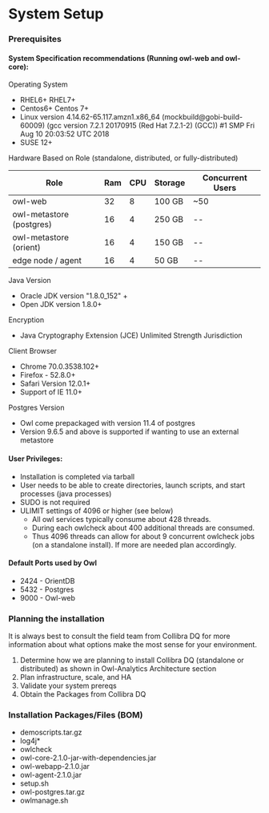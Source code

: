 # System Setup

### Prerequisites

#### System Specification recommendations (Running owl-web and owl-core):

Operating System

* RHEL6+ RHEL7+ 
* Centos6+ Centos 7+
* Linux version 4.14.62-65.117.amzn1.x86\_64 (mockbuild@gobi-build-60009) (gcc version 7.2.1 20170915 (Red Hat 7.2.1-2) (GCC)) #1 SMP Fri Aug 10 20:03:52 UTC 2018
* SUSE 12+

Hardware Based on Role (standalone, distributed, or fully-distributed)

| Role                     | Ram | CPU | Storage | Concurrent Users |
| ------------------------ | --- | --- | ------- | ---------------- |
| owl-web                  | 32  | 8   | 100 GB  | \~50             |
| owl-metastore (postgres) | 16  | 4   | 250 GB  | --               |
| owl-metastore (orient)   | 16  | 4   | 150 GB  | --               |
| edge node / agent        | 16  | 4   | 50 GB   | --               |

Java Version

* Oracle JDK version "1.8.0\_152" +
* Open JDK version 1.8.0+

Encryption

* Java Cryptography Extension (JCE) Unlimited Strength Jurisdiction

Client Browser

* Chrome 70.0.3538.102+
* Firefox - 52.8.0+
* Safari Version 12.0.1+
* Support of IE 11.0+

Postgres Version

* Owl come prepackaged with version 11.4 of postgres
* Version 9.6.5 and above is supported if wanting to use an external metastore

#### User Privileges:

* Installation is completed via tarball
* User needs to be able to create directories, launch scripts, and start processes (java processes)
* SUDO is not required
* ULIMIT settings of 4096 or higher (see below)
  * All owl services typically consume about 428 threads.
  * During each owlcheck about 400 additional threads are consumed.
  * Thus 4096 threads can allow for about 9 concurrent owlcheck jobs (on a standalone install).  If more are needed plan accordingly.

#### Default Ports used by Owl

* 2424 - OrientDB
* 5432 - Postgres
* 9000 - Owl-web

### Planning the installation

It is always best to consult the field team from Collibra DQ for more information about what options make the most sense for your environment.

1. Determine how we are planning to install Collibra DQ (standalone or distributed) as shown in Owl-Analytics Architecture section
2. Plan infrastructure, scale, and HA
3. Validate your system prereqs
4. Obtain the Packages from Collibra DQ

### Installation Packages/Files (BOM)

* demoscripts.tar.gz
* log4j\*
* owlcheck
* owl-core-2.1.0-jar-with-dependencies.jar
* owl-webapp-2.1.0.jar
* owl-agent-2.1.0.jar
* setup.sh
* owl-postgres.tar.gz
* owlmanage.sh
